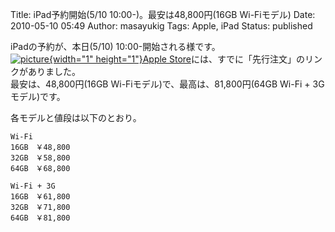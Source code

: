 Title: iPad予約開始(5/10 10:00-)。最安は48,800円(16GB Wi-Fiモデル)
Date: 2010-05-10 05:49
Author: masayukig
Tags: Apple, iPad
Status: published

iPadの予約が、本日(5/10) 10:00-開始される様です。  
[![picture](http://ad.jp.ap.valuecommerce.com/servlet/gifbanner?sid=2127008&pid=879181800){width="1"
height="1"}Apple
Store](http://ck.jp.ap.valuecommerce.com/servlet/referral?sid=2127008&pid=879181800)には、すでに「先行注文」のリンクがありました。  
最安は、48,800円(16GB Wi-Fiモデル)で、最高は、81,800円(64GB Wi-Fi +
3Gモデル)です。

各モデルと値段は以下のとおり。

    Wi-Fi
    16GB　￥48,800
    32GB　￥58,800
    64GB　￥68,800

    Wi-Fi + 3G
    16GB　￥61,800
    32GB　￥71,800
    64GB　￥81,800

